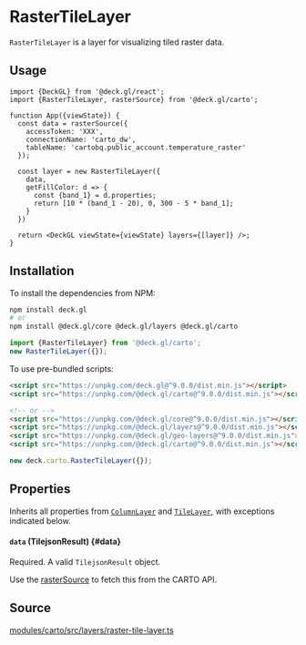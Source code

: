 # RasterTileLayer

`RasterTileLayer` is a layer for visualizing tiled raster data.

## Usage

```tsx
import {DeckGL} from '@deck.gl/react';
import {RasterTileLayer, rasterSource} from '@deck.gl/carto';

function App({viewState}) {
  const data = rasterSource({
    accessToken: 'XXX',
    connectionName: 'carto_dw',
    tableName: 'cartobq.public_account.temperature_raster'
  });

  const layer = new RasterTileLayer({
    data,
    getFillColor: d => {
      const {band_1} = d.properties;
      return [10 * (band_1 - 20), 0, 300 - 5 * band_1];
    }
  })

  return <DeckGL viewState={viewState} layers={[layer]} />;
}
```

## Installation

To install the dependencies from NPM:

```bash
npm install deck.gl
# or
npm install @deck.gl/core @deck.gl/layers @deck.gl/carto
```

```js
import {RasterTileLayer} from '@deck.gl/carto';
new RasterTileLayer({});
```

To use pre-bundled scripts:

```html
<script src="https://unpkg.com/deck.gl@^9.0.0/dist.min.js"></script>
<script src="https://unpkg.com/@deck.gl/carto@^9.0.0/dist.min.js"></script>

<!-- or -->
<script src="https://unpkg.com/@deck.gl/core@^9.0.0/dist.min.js"></script>
<script src="https://unpkg.com/@deck.gl/layers@^9.0.0/dist.min.js"></script>
<script src="https://unpkg.com/@deck.gl/geo-layers@^9.0.0/dist.min.js"></script>
<script src="https://unpkg.com/@deck.gl/carto@^9.0.0/dist.min.js"></script>
```

```js
new deck.carto.RasterTileLayer({});
```

## Properties

Inherits all properties from [`ColumnLayer`](../layers/column-layer.md) and [`TileLayer`](../geo-layers/tile-layer.md), with exceptions indicated below.


#### `data` (TilejsonResult) {#data}

Required. A valid `TilejsonResult` object.

Use the [rasterSource](./data-sources.md#rastersource) to fetch this from the CARTO API.

## Source

[modules/carto/src/layers/raster-tile-layer.ts](https://github.com/visgl/deck.gl/tree/master/modules/carto/src/layers/raster-tile-layer.ts)
